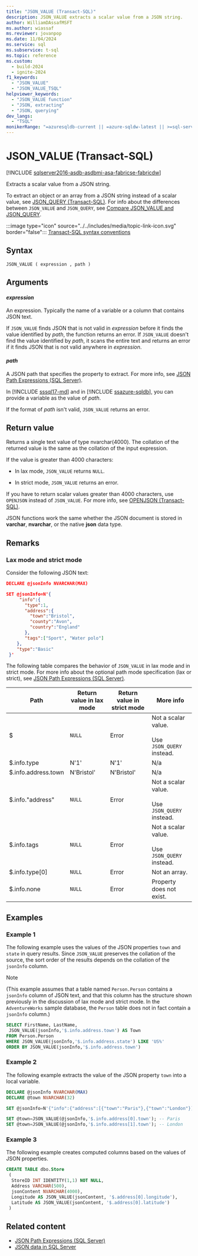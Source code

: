 ```yaml
---
title: "JSON_VALUE (Transact-SQL)"
description: JSON_VALUE extracts a scalar value from a JSON string.
author: WilliamDAssafMSFT
ms.author: wiassaf
ms.reviewer: jovanpop
ms.date: 11/04/2024
ms.service: sql
ms.subservice: t-sql
ms.topic: reference
ms.custom:
  - build-2024
  - ignite-2024
f1_keywords:
  - "JSON_VALUE"
  - "JSON_VALUE_TSQL"
helpviewer_keywords:
  - "JSON_VALUE function"
  - "JSON, extracting"
  - "JSON, querying"
dev_langs:
  - "TSQL"
monikerRange: "=azuresqldb-current || =azure-sqldw-latest || >=sql-server-2016 || >=sql-server-linux-2017 || =azuresqldb-mi-current || =fabric"
---
```

# JSON_VALUE (Transact-SQL)

[!INCLUDE [sqlserver2016-asdb-asdbmi-asa-fabricse-fabricdw](../../includes/applies-to-version/sqlserver2016-asdb-asdbmi-asa-fabricse-fabricdw.md)]

 Extracts a scalar value from a JSON string.  
  
 To extract an object or an array from a JSON string instead of a scalar value, see [JSON_QUERY (Transact-SQL)](json-query-transact-sql.md). For info about the differences between `JSON_VALUE` and `JSON_QUERY`, see [Compare JSON_VALUE and JSON_QUERY](../../relational-databases/json/validate-query-and-change-json-data-with-built-in-functions-sql-server.md#JSONCompare).  
  
 :::image type="icon" source="../../includes/media/topic-link-icon.svg" border="false"::: [Transact-SQL syntax conventions](../../t-sql/language-elements/transact-sql-syntax-conventions-transact-sql.md)  
  
## Syntax
  
```syntaxsql
JSON_VALUE ( expression , path )  
```
  
## Arguments

#### *expression*
 An expression. Typically the name of a variable or a column that contains JSON text.  

 If `JSON_VALUE` finds JSON that is not valid in *expression* before it finds the value identified by *path*, the function returns an error. If `JSON_VALUE` doesn't find the value identified by *path*, it scans the entire text and returns an error if it finds JSON that is not valid anywhere in *expression*.
  
#### *path*
 A JSON path that specifies the property to extract. For more info, see [JSON Path Expressions (SQL Server)](../../relational-databases/json/json-path-expressions-sql-server.md).  

In [!INCLUDE [sssql17-md](../../includes/sssql17-md.md)] and in [!INCLUDE [ssazure-sqldb](../../includes/ssazure-sqldb.md)], you can provide a variable as the value of *path*.
  
 If the format of *path* isn't valid, `JSON_VALUE` returns an error.  
  
## Return value

 Returns a single text value of type nvarchar(4000). The collation of the returned value is the same as the collation of the input expression.  
  
 If the value is greater than 4000 characters:  
  
- In lax mode, `JSON_VALUE` returns `NULL`.  
  
- In strict mode, `JSON_VALUE` returns an error.  
  
 If you have to return scalar values greater than 4000 characters, use `OPENJSON` instead of `JSON_VALUE`. For more info, see [OPENJSON (Transact-SQL)](openjson-transact-sql.md).  
  
 JSON functions work the same whether the JSON document is stored in **varchar**, **nvarchar**, or the native **json** data type.

## Remarks

### Lax mode and strict mode

 Consider the following JSON text:  
  
```json  
DECLARE @jsonInfo NVARCHAR(MAX)

SET @jsonInfo=N'{  
     "info":{    
       "type":1,  
       "address":{    
         "town":"Bristol",  
         "county":"Avon",  
         "country":"England"  
       },  
       "tags":["Sport", "Water polo"]  
    },  
    "type":"Basic"  
 }'  
```  
  
 The following table compares the behavior of `JSON_VALUE` in lax mode and in strict mode. For more info about the optional path mode specification (lax or strict), see [JSON Path Expressions (SQL Server)](../../relational-databases/json/json-path-expressions-sql-server.md).  
  
|Path|Return value in lax mode|Return value in strict mode|More info|  
|----------|------------------------------|---------------------------------|---------------|  
|$|`NULL`|Error|Not a scalar value.<br /><br /> Use `JSON_QUERY` instead.|  
|$.info.type|N'1'|N'1'|N/a|  
|$.info.address.town|N'Bristol'|N'Bristol'|N/a|  
|$.info."address"|`NULL`|Error|Not a scalar value.<br /><br /> Use `JSON_QUERY` instead.|  
|$.info.tags|`NULL`|Error|Not a scalar value.<br /><br /> Use `JSON_QUERY` instead.|  
|$.info.type[0]|`NULL`|Error|Not an array.|  
|$.info.none|`NULL`|Error|Property does not exist.|  
  
## Examples
  
### Example 1
 The following example uses the values of the JSON properties `town` and `state` in query results. Since `JSON_VALUE` preserves the collation of the source, the sort order of the results depends on the collation of the `jsonInfo` column.

> [!NOTE]
> (This example assumes that a table named `Person.Person` contains a `jsonInfo` column of JSON text, and that this column has the structure shown previously in the discussion of lax mode and strict mode. In the `AdventureWorks` sample database, the `Person` table does not in fact contain a `jsonInfo` column.)
  
```sql  
SELECT FirstName, LastName,
 JSON_VALUE(jsonInfo,'$.info.address.town') AS Town
FROM Person.Person
WHERE JSON_VALUE(jsonInfo,'$.info.address.state') LIKE 'US%'
ORDER BY JSON_VALUE(jsonInfo,'$.info.address.town')
```  
  
### Example 2
 The following example extracts the value of the JSON property `town` into a local variable.  
  
```sql
DECLARE @jsonInfo NVARCHAR(MAX)
DECLARE @town NVARCHAR(32)

SET @jsonInfo=N'{"info":{"address":[{"town":"Paris"},{"town":"London"}]}}';

SET @town=JSON_VALUE(@jsonInfo,'$.info.address[0].town'); -- Paris
SET @town=JSON_VALUE(@jsonInfo,'$.info.address[1].town'); -- London
```  
  
### Example 3
 The following example creates computed columns based on the values of JSON properties.  
  
```sql  
CREATE TABLE dbo.Store
 (
  StoreID INT IDENTITY(1,1) NOT NULL,
  Address VARCHAR(500),
  jsonContent NVARCHAR(4000),
  Longitude AS JSON_VALUE(jsonContent, '$.address[0].longitude'),
  Latitude AS JSON_VALUE(jsonContent, '$.address[0].latitude')
 )
```  

## Related content

- [JSON Path Expressions (SQL Server)](../../relational-databases/json/json-path-expressions-sql-server.md)
- [JSON data in SQL Server](../../relational-databases/json/json-data-sql-server.md)
